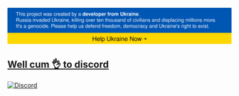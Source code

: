 [![Stand With Ukraine](https://raw.githubusercontent.com/vshymanskyy/StandWithUkraine/main/banner-direct-single.svg)](https://stand-with-ukraine.pp.ua)

## [Well cum 👌 to discord](http://discord.gg/SequFJP)

[![Discord](https://img.shields.io/discord/606442027873206292?style=flat-square)](http://discord.gg/SequFJP)
